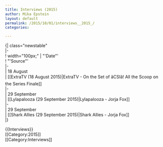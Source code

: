 ```yaml
---
title: Interviews (2015)
author: Mika Epstein
layout: default
permalink: /2015/10/01/interviews__2015_/
categories:

---
```

{| class="newstable"  
|-  
! width="100px;" | "'Date"'  
! "'Source"'  
|-  
| 18 August  
| [[ExtraTV (18 August 2015)|ExtraTV - On the Set of âCSIâ! All the Scoop on the Series Finale]]  
|-  
| 29 September  
| [[Lylapalooza (29 September 2015)|Lylapalooza - Jorja Fox]]  
|-  
| 29 September  
| [[Shark Allies (29 September 2015)|Shark Allies - Jorja Fox]]  
|}

{{Interviews}}  
[[Category:2015]]  
[[Category:Interviews]]